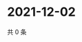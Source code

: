 # 2021-12-02

共 0 条

<!-- BEGIN WEIBO -->
<!-- 最后更新时间 Thu Dec 02 2021 15:09:23 GMT+0800 (China Standard Time) -->

<!-- END WEIBO -->
